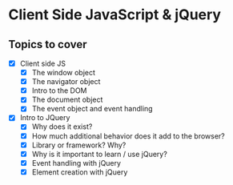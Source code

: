 # Client Side JavaScript & jQuery

## Topics to cover

- [X] Client side JS
  - [x] The window object
  - [x] The navigator object
  - [x] Intro to the DOM
  - [x] The document object
  - [x] The event object and event handling

- [X] Intro to JQuery
  - [x] Why does it exist?
  - [x] How much additional behavior does it add to the browser?
  - [x] Library or framework? Why?
  - [x] Why is it important to learn / use jQuery?
  - [x] Event handling with jQuery
  - [x] Element creation with jQuery